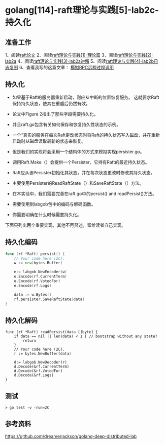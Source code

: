 # golang[114]-raft理论与实践[5]-lab2c-持久化
## 准备工作
1、阅读[raft论文](http://nil.csail.mit.edu/6.824/2017/papers/raft-extended.pdf)
2、阅读[raft理论与实践[1]-理论篇](https://dreamerjonson.com/2019/12/29/golang-110-lab-raft/)
3、阅读[raft理论与实践[2]-lab2a](https://dreamerjonson.com/2020/01/06/golang-111-raft-2/)
4、阅读[raft理论与实践[3]-lab2a讲解](https://dreamerjonson.com/2020/01/06/golang-111-raft-3-elect/)
5、阅读[raft理论与实践[4]-lab2b日志复制](https://dreamerjonson.com/2020/01/12/golang-113-raft-4-log/)
6、查看我写的这篇文章： [模拟RPC远程过程调用](https://dreamerjonson.com/2019/12/25/golang-109-lab-simulate-rpc/)

## 持久化
* 如果基于Raft的服务器重新启动，则应从中断的位置恢复服务。 这就要求Raft保持持久状态，使其在重启后仍然有效。
* 论文中Figure 2指出了那些字段需要持久化。
* 并且raft.go包含有关如何保存和恢复持久性状态的示例。

* 一个“真实的服务在每次Raft更改状态时将Raft的持久状态写入磁盘，并在重新启动时从磁盘读取最新的状态来恢复。
* 但是我们的实现将会采用一个结构体的方式来模拟实现persister.go。

* 调用Raft.Make（）会提供一个Persister，它持有Raft的最近持久状态。
* Raft应从该Persister初始化其状态，并在每次状态更改时修改其持久状态。
* 主要使用Persister的ReadRaftState（）和SaveRaftState（）方法。

* 在本实验中，我们需要完善在raft.go中的persist() and readPersist()方法。
* 需要使用到labgob包中的编码与解码函数。
* 你需要明确在什么时候需要持久化。


下面只列出两个重要实现，其他不再赘述，留给读者自己实现。
## 持久化编码
```go
func (rf *Raft) persist() {
	// Your code here (2C).
	w := new(bytes.Buffer)

	e:= labgob.NewEncoder(w)
	e.Encode(rf.CurrentTerm)
	e.Encode(rf.VotedFor)
	e.Encode(rf.Logs)

	data := w.Bytes()
	rf.persister.SaveRaftState(data)
}
```

## 持久化解码
```
func (rf *Raft) readPersist(data []byte) {
	if data == nil || len(data) < 1 { // bootstrap without any state?
		return
	}
	// Your code here (2C).
	r := bytes.NewBuffer(data)

	d:= labgob.NewDecoder(r)
	d.Decode(&rf.CurrentTerm)
	d.Decode(&rf.VotedFor)
	d.Decode(&rf.Logs)
}

```
## 测试
```
> go test -v -run=2C
```

## 参考资料
https://github.com/dreamerjackson/golang-deep-distributed-lab